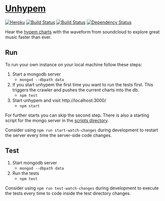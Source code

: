 # [Unhypem](https://unhypem.com)

[![Heroku](http://heroku-badge.herokuapp.com/?app=unhypem&style=flat)](http://unhypem.com)
[![Build Status](https://semaphoreci.com/api/v1/projects/71955a11-54eb-4082-9cd7-7b6730ed659e/534353/shields_badge.svg)](https://semaphoreci.com/feed-me/unhypem)
[![Build Status](https://travis-ci.org/feedm3/unhypem.svg?branch=master)](https://travis-ci.org/feedm3/unhypem)
[![Dependency Status](https://david-dm.org/feedm3/unhypem.svg)](https://david-dm.org/feedm3/unhypem)

Hear the [hypem charts](http://hypem.com/popular) with the waveform from soundcloud to explore great music faster than ever.

## Run

To run your own instance on your local machine follow these steps:

1. Start a mongodb server 
    - `mongod --dbpath data`
2. If you start unhypem the first time you want to run the tests first. This triggers the crawler and pushes the current
charts into the db.
    - `npm test`
3. Start unhypem and visit http://localhost:3000/
    - `npm start`

For further starts you can skip the second step. There is also a starting script for the mongo server in the 
[scripts directory](script). 

Consider using `npm run start-watch-changes` during development to restart the server every time the server-side code changes.

## Test

1. Start mongodb server 
    - `mongod --dbpath data`
2. Run the tests
    - `npm test`
    
Consider using `npm run test-watch-changes` during development to execute the tests every time to code inside the test directory changes.